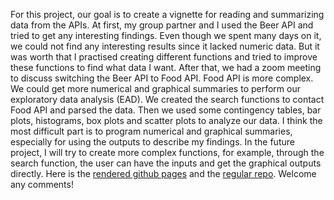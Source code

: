 For this project, our goal is to create a vignette for reading and summarizing data from the APIs. At first, my group partner and I used the Beer API and tried to get any interesting findings. Even though we spent many days on it, we could not find any interesting results since it lacked numeric data. But it was worth that I practised creating different functions and tried to improve these functions to find what data I want. After that, we had a zoom meeting to discuss switching the Beer API to Food API. Food API is more complex. We could get more numerical and graphical summaries to perform our exploratory data analysis (EAD). We created the search functions to contact Food API and parsed the data. Then we used some contingency tables, bar plots, histograms, box plots and scatter plots to analyze our data. I think the most difficult part is to program numerical and graphical summaries, especially for using the outputs to describe my findings. In the future project, I will try to create more complex functions, for example, through the search function, the user can have the inputs and get the graphical outputs directly. Here is the [rendered github pages](https://nmlevin11.github.io/Project2/) and the [regular repo](https://github.com/nmlevin11/Project2). Welcome any comments!
